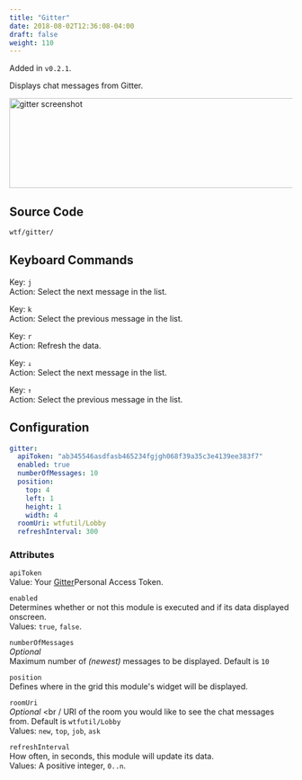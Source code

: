 ```yaml
---
title: "Gitter"
date: 2018-08-02T12:36:08-04:00
draft: false
weight: 110
---
```


Added in `v0.2.1`.

Displays chat messages from Gitter.

<img src="/imgs/modules/gitter.png" width="847" height="160" alt="gitter screenshot" />

## Source Code

```bash
wtf/gitter/
```

## Keyboard Commands

<span class="caption">Key:</span> `j` <br />
<span class="caption">Action:</span> Select the next message in the list.

<span class="caption">Key:</span> `k` <br />
<span class="caption">Action:</span> Select the previous message in the list.

<span class="caption">Key:</span> `r` <br />
<span class="caption">Action:</span> Refresh the data.

<span class="caption">Key:</span> `↓` <br />
<span class="caption">Action:</span> Select the next message in the list.

<span class="caption">Key:</span> `↑` <br />
<span class="caption">Action:</span> Select the previous message in the list.

## Configuration

```yaml
gitter:
  apiToken: "ab345546asdfasb465234fgjgh068f39a35c3e4139ee383f7"
  enabled: true
  numberOfMessages: 10
  position:
    top: 4
    left: 1
    height: 1
    width: 4
  roomUri: wtfutil/Lobby
  refreshInterval: 300
```

### Attributes

`apiToken` <br />
Value: Your <a href="https://developer.gitter.im/apps">Gitter</a>Personal Access Token.

`enabled` <br />
Determines whether or not this module is executed and if its data displayed onscreen. <br />
Values: `true`, `false`.

`numberOfMessages` <br />
_Optional_ <br />
Maximum number of _(newest)_ messages to be displayed. Default is `10`<br />

`position` <br />
Defines where in the grid this module's widget will be displayed. <br />

`roomUri` <br />
_Optional_ <br /
URI of the room you would like to see the chat messages from. Default is `wtfutil/Lobby`<br />
Values: `new`, `top`, `job`, `ask`

`refreshInterval` <br />
How often, in seconds, this module will update its data. <br />
Values: A positive integer, `0..n`.
